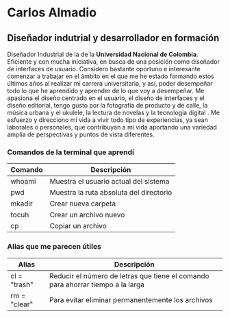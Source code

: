 # Carlos Almadio
## Diseñador indutrial y desarrollador en formación
Diseñador Industrial de la de la **Universidad Nacional de Colombia**. Eficiente y con mucha iniciativa, en busca de una posición como diseñador de interfaces de usuario. Considero bastante oportuno e interesante comenzar a trabajar en el ámbito en el que me he estado formando estos últimos años al realizar mi carrera universitaria, y así, poder desempeñar todo lo que he aprendido y aprender de lo que voy a desempeñar.
Me apasiona el diseño centrado en el usuario, el diseño de interfaces y el diseño editorial, tengo gusto por la fotografía de producto y de calle, la música urbana y el ukulele, la lectura de novelas y la tecnología digital . Me esfuerzo y direcciono mi vida a vivir todo tipo de experiencias, ya sean laborales o personales, que contribuyan a mi vida aportando una variedad amplia de perspectivas y puntos de vista diferentes.

### Comandos de la terminal que aprendí
| Comando | Descripción |
|---------- | ------------------------------ |
| whoami | Muestra el usuario actual del sistema |
| pwd | Muestra la ruta absoluta del directorio |
| mkadir | Crear nueva carpeta |
| tocuh | Crear un archivo nuevo |
| cp | Copiar un archivo |

### Alias que me parecen útiles
| Alias | Descripción |
| --------- | ----------------------- |
| cl = "trash" | Reducir el número de letras que tiene el comando para ahorrar tiempo a la larga |
| rm = "clear" | Para evitar eliminar permanentemente los archivos |
